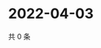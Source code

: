 # 2022-04-03

共 0 条

<!-- BEGIN WEIBO -->
<!-- 最后更新时间 Sun Apr 03 2022 03:12:45 GMT+0800 (China Standard Time) -->

<!-- END WEIBO -->
